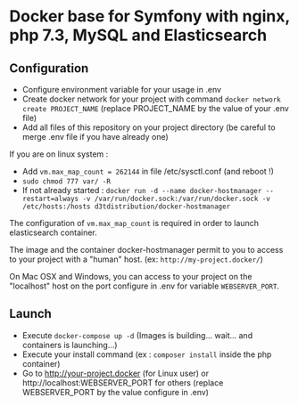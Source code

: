 # Docker base for Symfony with nginx, php 7.3, MySQL and Elasticsearch

## Configuration

* Configure environment variable for your usage in .env
* Create docker network for your project with command ```docker network create PROJECT_NAME``` (replace PROJECT_NAME by the value of your .env file)
* Add all files of this repository on your project directory (be careful to merge .env file if you have already one)

If you are on linux system :
* Add `vm.max_map_count = 262144` in file /etc/sysctl.conf (and reboot !)
* `sudo chmod 777 var/ -R`
* If not already started : `docker run -d --name docker-hostmanager --restart=always -v /var/run/docker.sock:/var/run/docker.sock -v /etc/hosts:/hosts d3tdistribution/docker-hostmanager`

The configuration of `vm.max_map_count` is required in order to launch elasticsearch container.

The image and the container docker-hostmanager permit to you to access to your project with a "human" host. (ex: `http://my-project.docker/`)

On Mac OSX and Windows, you can access to your project on the "localhost" host on the port configure in .env for variable `WEBSERVER_PORT`. 

## Launch

* Execute ```docker-compose up -d``` (Images is building... wait... and containers is launching...)
* Execute your install command (ex : ```composer install``` inside the php container)
* Go to http://your-project.docker (for Linux user) or http://localhost:WEBSERVER_PORT for others (replace WEBSERVER_PORT by the value configure in .env)

